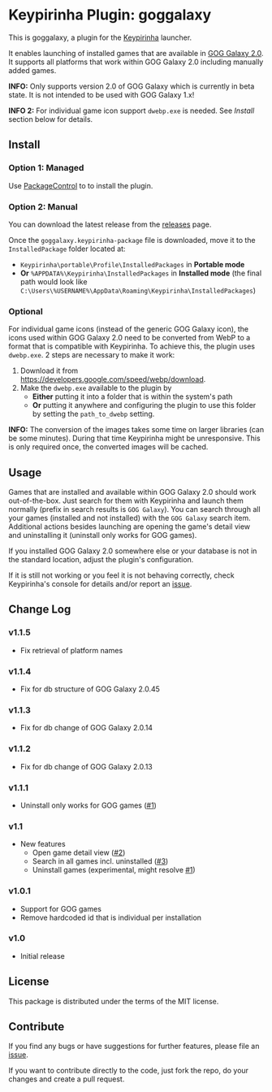 # Keypirinha Plugin: goggalaxy

This is goggalaxy, a plugin for the [Keypirinha](http://keypirinha.com)
launcher.

It enables launching of installed games that are available in
[GOG Galaxy 2.0](https://www.gogalaxy.com/). It supports all platforms that work
within GOG Galaxy 2.0 including manually added games.

**INFO:** Only supports version 2.0 of GOG Galaxy which is currently in beta
state. It is not intended to be used with GOG Galaxy 1.x!

**INFO 2:** For individual game icon support `dwebp.exe` is needed. See
*Install* section below for details.


## Install

### Option 1: Managed

Use [PackageControl](https://github.com/ueffel/Keypirinha-PackageControl) to
to install the plugin.

### Option 2: Manual

You can download the latest release from the
[releases](https://github.com/Torben2000/keypirinha-goggalaxy/releases) page.

Once the `goggalaxy.keypirinha-package` file is downloaded, move it to the
`InstalledPackage` folder located at:

* `Keypirinha\portable\Profile\InstalledPackages` in **Portable mode**
* **Or** `%APPDATA%\Keypirinha\InstalledPackages` in **Installed mode** (the
  final path would look like
  `C:\Users\%USERNAME%\AppData\Roaming\Keypirinha\InstalledPackages`)

### Optional
For individual game icons (instead of the generic GOG Galaxy icon), the icons
used within GOG Galaxy 2.0 need to be converted from WebP to a format that is
compatible with Keypirinha. To achieve this, the plugin uses `dwebp.exe`.
2 steps are necessary to make it work:

1. Download it from https://developers.google.com/speed/webp/download.
2. Make the `dwebp.exe` available to the plugin by
   * **Either** putting it into a folder that is within the system's path
   * **Or** putting it anywhere and configuring the plugin to use this folder by
   setting the `path_to_dwebp` setting.

**INFO:** The conversion of the images takes some time on larger libraries (can
be some minutes). During that time Keypirinha might be unresponsive. This is 
only required once, the converted images will be cached.

## Usage

Games that are installed and available within GOG Galaxy 2.0 should work
out-of-the-box. Just search for them with Keypirinha and launch them normally
(prefix in search results is `GOG Galaxy`). You can search through all your
games (installed and not installed) with the `GOG Galaxy` search item. 
Additional actions besides launching are opening the game's detail view and 
uninstalling it (uninstall only works for GOG games).

If you installed GOG Galaxy 2.0 somewhere else or your database is not in the
standard location, adjust the plugin's configuration.

If it is still not working or you feel it is not behaving correctly, check
Keypirinha's console for details and/or report an
[issue](https://github.com/Torben2000/keypirinha-goggalaxy/issues).


## Change Log

### v1.1.5

* Fix retrieval of platform names

### v1.1.4

* Fix for db structure of GOG Galaxy 2.0.45

### v1.1.3

* Fix for db change of GOG Galaxy 2.0.14

### v1.1.2

* Fix for db change of GOG Galaxy 2.0.13

### v1.1.1

* Uninstall only works for GOG games ([#1](https://github.com/Torben2000/keypirinha-goggalaxy/issues/1))

### v1.1

* New features
  * Open game detail view ([#2](https://github.com/Torben2000/keypirinha-goggalaxy/issues/2))
  * Search in all games incl. uninstalled ([#3](https://github.com/Torben2000/keypirinha-goggalaxy/issues/3))
  * Uninstall games (experimental, might resolve [#1](https://github.com/Torben2000/keypirinha-goggalaxy/issues/1))

### v1.0.1

* Support for GOG games
* Remove hardcoded id that is individual per installation

### v1.0

* Initial release


## License

This package is distributed under the terms of the MIT license.


## Contribute

If you find any bugs or have suggestions for further features, please file an
[issue](https://github.com/Torben2000/keypirinha-goggalaxy/issues).

If you want to contribute directly to the code, just fork the repo, do your
changes and create a pull request.
